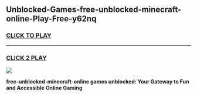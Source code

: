 
## Unblocked-Games-free-unblocked-minecraft-online-Play-Free-y62nq
<h3>
<a href="https://premium76.site?title=free-unblocked-minecraft-online&ref=21A">CLICK TO PLAY</a></h3>
<hr>

<h3>
<a href="https://premium76.site?title=free-unblocked-minecraft-online&ref=21A">CLICK 2 PLAY</a>
  
</h3>

<a href="https://premium76.site?title=free-unblocked-minecraft-online&ref=21A"><img src="https://clearcache.store/games.png"></a>


**free-unblocked-minecraft-online games unblocked: Your Gateway to Fun and Accessible Online Gaming**
